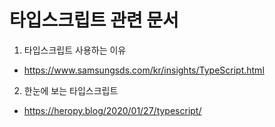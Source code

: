 # 타입스크립트 관련 문서
1. 타입스크립트 사용하는 이유
- https://www.samsungsds.com/kr/insights/TypeScript.html

2. 한눈에 보는 타입스크립트
- https://heropy.blog/2020/01/27/typescript/
